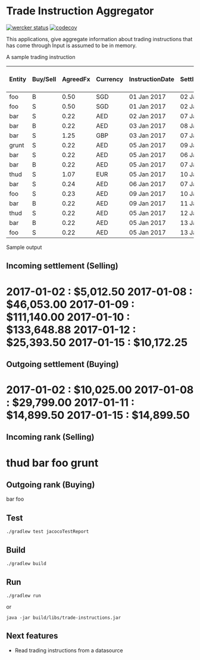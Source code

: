 # Trade Instruction Aggregator

[![wercker status](https://app.wercker.com/status/f653cf00b6e7654d132d7fc21dd28a65/s/master "wercker status")](https://app.wercker.com/project/byKey/f653cf00b6e7654d132d7fc21dd28a65)
[![codecov](https://codecov.io/gh/WarFox/trade-instructions/branch/master/graph/badge.svg)](https://codecov.io/gh/WarFox/trade-instructions)

This applications, give aggregate information about trading instructions that has come through
Input is assumed to be in memory.



A sample trading instruction

| Entity | Buy/Sell | AgreedFx | Currency | InstructionDate | SettlementDate | Units | Price per unit |
|--------|----------|----------|----------|-----------------|----------------|-------|----------------|
| foo    | B        |     0.50 | SGD      | 01 Jan 2017     | 02 Jan 2017    |   200 |         100.25 |
| foo    | S        |     0.50 | SGD      | 01 Jan 2017     | 02 Jan 2017    |   100 |         100.25 |
| bar    | S        |     0.22 | AED      | 02 Jan 2017     | 07 Jan 2017    |   450 |          150.5 |
| bar    | B        |     0.22 | AED      | 03 Jan 2017     | 08 Jan 2017    |   450 |          150.5 |
| bar    | S        |     1.25 | GBP      | 03 Jan 2017     | 07 Jan 2017    |   500 |          150.5 |
| grunt  | S        |     0.22 | AED      | 05 Jan 2017     | 09 Jan 2017    |   450 |          172.5 |
| bar    | S        |     0.22 | AED      | 05 Jan 2017     | 06 Jan 2017    |   450 |          150.5 |
| bar    | B        |     0.22 | AED      | 05 Jan 2017     | 07 Jan 2017    |   450 |          150.5 |
| thud   | S        |     1.07 | EUR      | 05 Jan 2017     | 10 Jan 2017    |   450 |         255.75 |
| bar    | S        |     0.24 | AED      | 06 Jan 2017     | 07 Jan 2017    |   450 |          150.5 |
| foo    | S        |     0.23 | AED      | 09 Jan 2017     | 10 Jan 2017    |   450 |          101.5 |
| bar    | B        |     0.22 | AED      | 09 Jan 2017     | 11 Jan 2017    |   450 |          150.5 |
| thud   | S        |     0.22 | AED      | 05 Jan 2017     | 12 Jan 2017    |   450 |          256.5 |
| bar    | B        |     0.22 | AED      | 05 Jan 2017     | 13 Jan 2017    |   450 |          150.5 |
| foo    | S        |     0.22 | AED      | 05 Jan 2017     | 13 Jan 2017    |   450 |         102.75 |

Sample output

Incoming settlement (Selling)
-----------------------------
2017-01-02 : $5,012.50
2017-01-08 : $46,053.00
2017-01-09 : $111,140.00
2017-01-10 : $133,648.88
2017-01-12 : $25,393.50
2017-01-15 : $10,172.25
============================
Outgoing settlement (Buying)
----------------------------
2017-01-02 : $10,025.00
2017-01-08 : $29,799.00
2017-01-11 : $14,899.50
2017-01-15 : $14,899.50
============================
Incoming rank (Selling)
-----------------------
thud
bar
foo
grunt
============================
Outgoing rank (Buying)
----------------------
bar
foo


## Test
```
./gradlew test jacocoTestReport
```

## Build
```
./gradlew build
```

## Run
```
./gradlew run
```

or

```
java -jar build/libs/trade-instructions.jar
```

## Next features

* Read trading instructions from a datasource
